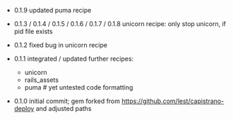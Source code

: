 - 0.1.9
  updated puma recipe

- 0.1.3 / 0.1.4 / 0.1.5 / 0.1.6  / 0.1.7 / 0.1.8
  unicorn recipe: only stop unicorn, if pid file exists

- 0.1.2
  fixed bug in unicorn recipe

- 0.1.1
  integrated / updated further recipes:
  - unicorn
  - rails_assets
  - puma # yet untested
  code formatting

- 0.1.0
  initial commit;
  gem forked from https://github.com/lest/capistrano-deploy and adjusted paths